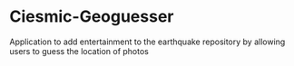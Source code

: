 # Ciesmic-Geoguesser
Application to add entertainment to the earthquake repository by allowing users to guess the location of photos
